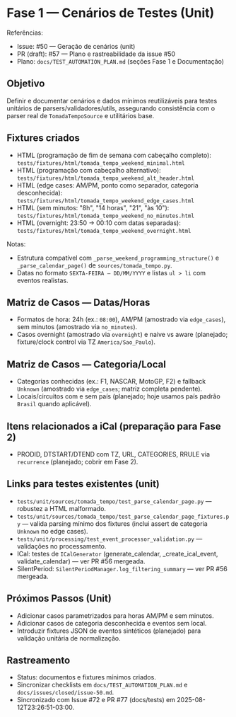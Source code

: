 # Fase 1 — Cenários de Testes (Unit)

Referências:
- Issue: #50 — Geração de cenários (unit)
- PR (draft): #57 — Plano e rastreabilidade da issue #50
- Plano: `docs/TEST_AUTOMATION_PLAN.md` (seções Fase 1 e Documentação)

## Objetivo
Definir e documentar cenários e dados mínimos reutilizáveis para testes unitários de parsers/validadores/utils, assegurando consistência com o parser real de `TomadaTempoSource` e utilitários base.

## Fixtures criados
- HTML (programação de fim de semana com cabeçalho completo): `tests/fixtures/html/tomada_tempo_weekend_minimal.html`
- HTML (programação com cabeçalho alternativo): `tests/fixtures/html/tomada_tempo_weekend_alt_header.html`
- HTML (edge cases: AM/PM, ponto como separador, categoria desconhecida): `tests/fixtures/html/tomada_tempo_weekend_edge_cases.html`
 - HTML (sem minutos: "8h", "14 horas", "21", "às 10"): `tests/fixtures/html/tomada_tempo_weekend_no_minutes.html`
 - HTML (overnight: 23:50 → 00:10 com datas separadas): `tests/fixtures/html/tomada_tempo_weekend_overnight.html`

Notas:
- Estrutura compatível com `_parse_weekend_programming_structure()` e `_parse_calendar_page()` de `sources/tomada_tempo.py`.
- Datas no formato `SEXTA-FEIRA – DD/MM/YYYY` e listas `ul > li` com eventos realistas.

## Matriz de Casos — Datas/Horas
- Formatos de hora: 24h (ex.: `08:00`), AM/PM (amostrado via `edge_cases`), sem minutos (amostrado via `no_minutes`).
- Casos overnight (amostrado via `overnight`) e naive vs aware (planejado; fixture/clock control via TZ `America/Sao_Paulo`).

## Matriz de Casos — Categoria/Local
- Categorias conhecidas (ex.: F1, NASCAR, MotoGP, F2) e fallback `Unknown` (amostrado via `edge_cases`; matriz completa pendente).
- Locais/circuitos com e sem país (planejado; hoje usamos país padrão `Brasil` quando aplicável).

## Itens relacionados a iCal (preparação para Fase 2)
- PRODID, DTSTART/DTEND com TZ, URL, CATEGORIES, RRULE via `recurrence` (planejado; cobrir em Fase 2).

## Links para testes existentes (unit)
- `tests/unit/sources/tomada_tempo/test_parse_calendar_page.py` — robustez a HTML malformado.
- `tests/unit/sources/tomada_tempo/test_parse_calendar_page_fixtures.py` — valida parsing mínimo dos fixtures (inclui assert de categoria `Unknown` no edge cases).
- `tests/unit/processing/test_event_processor_validation.py` — validações no processamento.
- ICal: testes de `ICalGenerator` (generate_calendar, _create_ical_event, validate_calendar) — ver PR #56 mergeada.
- SilentPeriod: `SilentPeriodManager.log_filtering_summary` — ver PR #56 mergeada.

## Próximos Passos (Unit)
- Adicionar casos parametrizados para horas AM/PM e sem minutos.
- Adicionar casos de categoria desconhecida e eventos sem local.
- Introduzir fixtures JSON de eventos sintéticos (planejado) para validação unitária de normalização.

## Rastreamento
- Status: documentos e fixtures mínimos criados.
- Sincronizar checklists em `docs/TEST_AUTOMATION_PLAN.md` e `docs/issues/closed/issue-50.md`.
 - Sincronizado com Issue #72 e PR #77 (docs/tests) em 2025-08-12T23:26:51-03:00.
